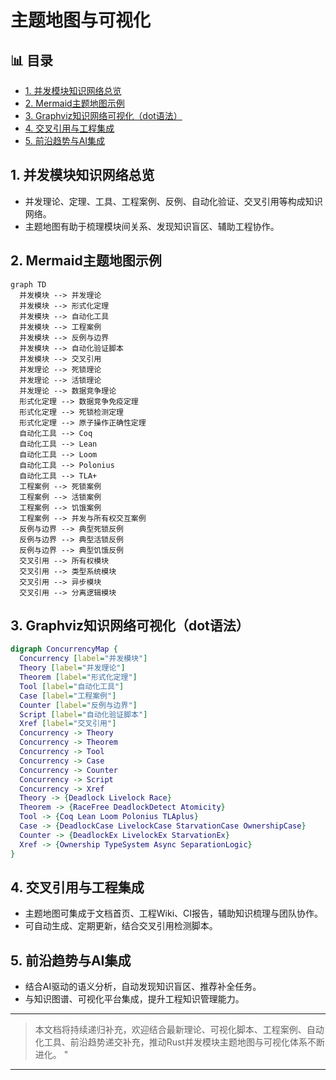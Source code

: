 ﻿# 主题地图与可视化

## 📊 目录

- [1. 并发模块知识网络总览](#1-并发模块知识网络总览)
- [2. Mermaid主题地图示例](#2-mermaid主题地图示例)
- [3. Graphviz知识网络可视化（dot语法）](#3-graphviz知识网络可视化dot语法)
- [4. 交叉引用与工程集成](#4-交叉引用与工程集成)
- [5. 前沿趋势与AI集成](#5-前沿趋势与ai集成)

## 1. 并发模块知识网络总览

- 并发理论、定理、工具、工程案例、反例、自动化验证、交叉引用等构成知识网络。
- 主题地图有助于梳理模块间关系、发现知识盲区、辅助工程协作。

## 2. Mermaid主题地图示例

```mermaid
graph TD
  并发模块 --> 并发理论
  并发模块 --> 形式化定理
  并发模块 --> 自动化工具
  并发模块 --> 工程案例
  并发模块 --> 反例与边界
  并发模块 --> 自动化验证脚本
  并发模块 --> 交叉引用
  并发理论 --> 死锁理论
  并发理论 --> 活锁理论
  并发理论 --> 数据竞争理论
  形式化定理 --> 数据竞争免疫定理
  形式化定理 --> 死锁检测定理
  形式化定理 --> 原子操作正确性定理
  自动化工具 --> Coq
  自动化工具 --> Lean
  自动化工具 --> Loom
  自动化工具 --> Polonius
  自动化工具 --> TLA+
  工程案例 --> 死锁案例
  工程案例 --> 活锁案例
  工程案例 --> 饥饿案例
  工程案例 --> 并发与所有权交互案例
  反例与边界 --> 典型死锁反例
  反例与边界 --> 典型活锁反例
  反例与边界 --> 典型饥饿反例
  交叉引用 --> 所有权模块
  交叉引用 --> 类型系统模块
  交叉引用 --> 异步模块
  交叉引用 --> 分离逻辑模块
```

## 3. Graphviz知识网络可视化（dot语法）

```dot
digraph ConcurrencyMap {
  Concurrency [label="并发模块"]
  Theory [label="并发理论"]
  Theorem [label="形式化定理"]
  Tool [label="自动化工具"]
  Case [label="工程案例"]
  Counter [label="反例与边界"]
  Script [label="自动化验证脚本"]
  Xref [label="交叉引用"]
  Concurrency -> Theory
  Concurrency -> Theorem
  Concurrency -> Tool
  Concurrency -> Case
  Concurrency -> Counter
  Concurrency -> Script
  Concurrency -> Xref
  Theory -> {Deadlock Livelock Race}
  Theorem -> {RaceFree DeadlockDetect Atomicity}
  Tool -> {Coq Lean Loom Polonius TLAplus}
  Case -> {DeadlockCase LivelockCase StarvationCase OwnershipCase}
  Counter -> {DeadlockEx LivelockEx StarvationEx}
  Xref -> {Ownership TypeSystem Async SeparationLogic}
}
```

## 4. 交叉引用与工程集成

- 主题地图可集成于文档首页、工程Wiki、CI报告，辅助知识梳理与团队协作。
- 可自动生成、定期更新，结合交叉引用检测脚本。

## 5. 前沿趋势与AI集成

- 结合AI驱动的语义分析，自动发现知识盲区、推荐补全任务。
- 与知识图谱、可视化平台集成，提升工程知识管理能力。

---

> 本文档将持续递归补充，欢迎结合最新理论、可视化脚本、工程案例、自动化工具、前沿趋势递交补充，推动Rust并发模块主题地图与可视化体系不断进化。
"

---

